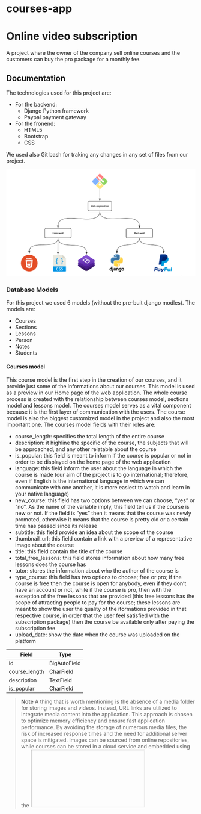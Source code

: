 # courses-app

# Online video subscription
A project where the owner of the company sell online courses and the customers can buy the pro package for a monthly fee.

## Documentation

The technologies used for this project are: 
- For the backend:
    - Django Python framework 
    - Paypal payment gateway
- For the fronend:
    - HTML5
    - Bootstrap
    - CSS

We used also Git bash for traking any changes in any set of files from our project.

![Image description](images/Capture.PNG)

### Database Models
For this project we used 6 models (without the pre-buit django modles).
The models are:
- Courses 
- Sections
- Lessons
- Person
- Notes
- Students

#### Courses model
This course model is the first step in the creation of our courses, and it provide just some of the informations about our courses. This model is used as a preview in our Home page of the web application. The whole course process is created with the relationship between courses model, sections model and lessons model. The courses model serves as a vital component because it is the first layer of communication with the users. The course model is also the biggest customized model in the project and also the most important one. The courses model fields with their roles are:
- course_length: specifies the total length of the entire course
- description: it highline the specific of the course, the subjects that will be approached, and any other relatable about the course
- is_popular: this field is meant to inform if the course is popular or not in order to be displayed on the home page of the web application
- language: this field inform the user about the language in which the course is made (our aim of the project is to go international; therefore, even if English is the international language in which we can communicate with one another, it is more easiest to watch and learn in your native language)
- new_course: this field has two options between we can choose, “yes” or “no”. As the name of the variable imply, this field tell us if the course is new or not. If the field is “yes” then it means that the course was newly promoted, otherwise it means that the course is pretty old or a certain time has passed since its release
- subtitle: this field provide an idea about the scope of the course
- thumbnail_url: this field contain a link with a preview of a representative image about the course
- title: this field contain the title of the course
- total_free_lessons: this field stores information about how many free lessons does the course has
- tutor: stores the information about who the author of the course is
- type_course: this field has two options to choose; free or pro; if the course is free then the course is open for anybody, even if they don’t have an account or not, while if the course is pro, then with the exception of the free lessons that are provided (this free lessons has the scope of attracting people to pay for the course; these lessons are meant to show the user the quality of the iformations provided in that respective course, in order that the user feel satisfied with the subscription package) then the course be available only after paying the subscription fee
- upload_date: show the date when the course was uploaded on the platform

| Field            | Type                                                               |
| ----------------- | ------------------------------------------------------------------ |
| id | BigAutoField |
| course_length | CharField |
| description | TextField |
| is_popular | CharField |

> **Note**
> A thing that is worth mentioning is the absence of a media folder for storing images and videos. Instead, URL links are utilized to integrate media content into the application. This approach is chosen to optimize memory efficiency and ensure fast application performance. By avoiding the storage of numerous media files, the risk of increased response times and the need for additional server space is mitigated. Images can be sourced from online repositories, while courses can be stored in a cloud service and embedded using the <iframe> tag. This strategy enhances memory utilization and guarantees consistent and speedy application execution.
The project's decision to forego a media folder and rely on URL links for integrating images and videos is driven by the objective of improving memory efficiency and maintaining a consistently fast application. By sourcing images from online repositories and storing courses in a cloud service, the project ensures optimal resource utilization while safeguarding the application's performance.

#### Sections model
Sections model is connected with courses models. After adding our course, the next step is to create a section model. This model will contain the chapters upon which the course are presented. For this we will have a field that is a Foreign key which connect the Sections model to the Course model. The reason for this is because we want to know which section belong to which course.
The Sections models contain three fields, namely: 
- course: this field is a Foreign key to the Course model; the field is linked with the “id” (primary key) form Course model; in this way we tell the model the courses between we can choose
- free_count_lessons: this field contain the information about the type of the section, meaning, if the section has free lessons or not
- title: this field contain the name of the section (or better said, the name of the chapter)
